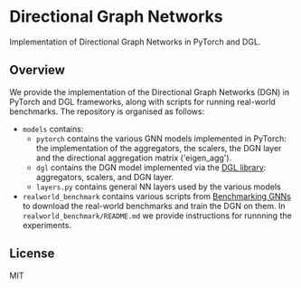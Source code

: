 # Directional Graph Networks

Implementation of Directional Graph Networks in PyTorch and DGL.

## Overview

We provide the implementation of the Directional Graph Networks (DGN) in PyTorch and DGL frameworks, along with scripts for running real-world benchmarks. The repository is organised as follows:

- `models` contains:
  - `pytorch` contains the various GNN models implemented in PyTorch: the implementation of the aggregators, the scalers, the DGN layer and the directional aggregation matrix ('eigen_agg').
  - `dgl` contains the DGN model implemented via the [DGL library](https://www.dgl.ai/): aggregators, scalers, and DGN layer.
  - `layers.py` contains general NN layers used by the various models
- `realworld_benchmark` contains various scripts from [Benchmarking GNNs](https://github.com/graphdeeplearning/benchmarking-gnns) to download the real-world benchmarks and train the DGN on them. In `realworld_benchmark/README.md` we provide instructions for runnning the experiments.


## License
MIT
